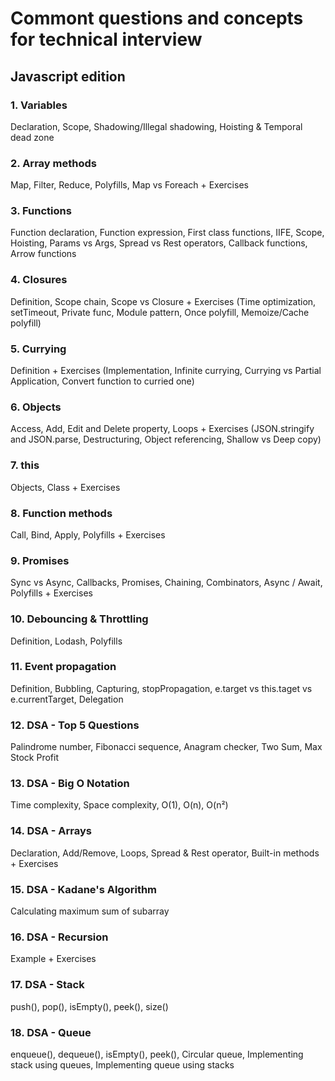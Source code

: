 # Commont questions and concepts for technical interview
## Javascript edition

### 1. Variables
Declaration, Scope, Shadowing/Illegal shadowing, Hoisting & Temporal dead zone

### 2. Array methods
Map, Filter, Reduce, Polyfills, Map vs Foreach + Exercises

### 3. Functions
Function declaration, Function expression, First class functions, IIFE, Scope, Hoisting, Params vs Args, Spread vs Rest operators, Callback functions, Arrow functions

### 4. Closures
Definition, Scope chain, Scope vs Closure + Exercises (Time optimization, setTimeout, Private func, Module pattern, Once polyfill, Memoize/Cache polyfill)

### 5. Currying
Definition + Exercises (Implementation, Infinite currying, Currying vs Partial Application, Convert function to curried one)

### 6. Objects
Access, Add, Edit and Delete property, Loops + Exercises (JSON.stringify and JSON.parse, Destructuring, Object referencing, Shallow vs Deep copy)

### 7. this
Objects, Class + Exercises

### 8. Function methods
Call, Bind, Apply, Polyfills + Exercises

### 9. Promises
Sync vs Async, Callbacks, Promises, Chaining, Combinators, Async / Await, Polyfills + Exercises

### 10. Debouncing & Throttling
Definition, Lodash, Polyfills

### 11. Event propagation
Definition, Bubbling, Capturing, stopPropagation, e.target vs this.taget vs e.currentTarget, Delegation

### 12. DSA - Top 5 Questions
Palindrome number, Fibonacci sequence, Anagram checker, Two Sum, Max Stock Profit

### 13. DSA - Big O Notation
Time complexity, Space complexity, O(1), O(n), O(n²)

### 14. DSA - Arrays
Declaration, Add/Remove, Loops, Spread & Rest operator, Built-in methods + Exercises

### 15. DSA - Kadane's Algorithm
Calculating maximum sum of subarray

### 16. DSA - Recursion
Example + Exercises

### 17. DSA - Stack
push(), pop(), isEmpty(), peek(), size()

### 18. DSA - Queue
enqueue(), dequeue(), isEmpty(), peek(), Circular queue, Implementing stack using queues, Implementing queue using stacks
